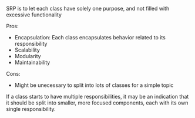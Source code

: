 SRP is to let each class have solely one purpose, and not filled with excessive functionality

Pros:
- Encapsulation: Each class encapsulates behavior related to its responsibility
- Scalability
- Modularity
- Maintainability


Cons:
- Might be unecessary to split into lots of classes for a simple topic 

 If a class starts to have multiple responsibilities, it may be an indication that it should be split into smaller, more focused components, each with its own single responsibility.
